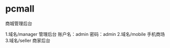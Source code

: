 # pcmall
商城管理后台

1.域名/manager 
    管理后台
    账户名：admin
    密码：admin
2.域名/mobile
    手机商场
3.域名/seller
    商家后台
    
